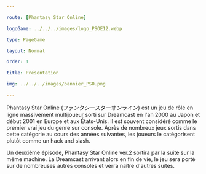 ```yaml
---

route: [Phantasy Star Online]

logoGame: ../../../images/logo_PSOE12.webp

type: PageGame

layout: Normal

order: 1

title: Présentation

img: ../../../images/bannier_PSO.png

---
```


Phantasy Star Online (ファンタシースターオンライン) est un jeu de rôle en ligne massivement multijoueur sorti sur Dreamcast en l'an 2000 au Japon et début 2001 en Europe et aux États-Unis. Il est souvent considéré comme le premier vrai jeu du genre sur console. Après de nombreux jeux sortis dans cette catégorie au cours des années suivantes, les joueurs le catégorisent plutôt comme un hack and slash.

Un deuxième épisode, Phantasy Star Online ver.2 sortira par la suite sur la même machine. La Dreamcast arrivant alors en fin de vie, le jeu sera porté sur de nombreuses autres consoles et verra naître d'autres suites.